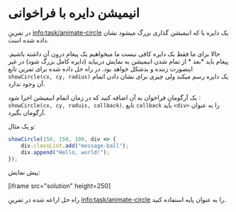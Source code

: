 # انیمیشن دایره با فراخوانی
در تمرینِ <info:task/animate-circle> یک دایره با که انیمیشن گذاری بزرگ میشود نشان داده شده است.

حالا برای ما فقط یک دایره کافی نیست ما میخواهیم یک پیغام درون آن داشته باشیم. پیغام باید *بعد * از تمام شدن انیمیشن به نمایش دربیاید (دایره کامل بزرگ شود) در غیر اینصورت زننده و بدشکل خواهد بود.
در راه حل داده شده برای تمرین تابع `showCircle(cx, cy, radius)` یک دایره رسم میکند ولی چیزی برای نشان دادن اتمام آن وجود ندارد.

یک آرگومانِ فراخوان به آن اضافه کنید که در زمان اتمام انیمیشن اجرا شود : `showCircle(cx, cy, raduis, callback)`.
تابع `callback` باید `<div>` را به عنوان آرگومان بگیرد.

و یک مثال:

```js
showCircle(150, 150, 100, div => {
    div.classList.add("message-ball");
    div.append("Hello, world!");
});
```
پیش نمایش:

[iframe src="solution" height=250]

راه حل اراعه شده در تمرینِ <info:task/animate-circle> را به عنوان پایه استفاده کنید.